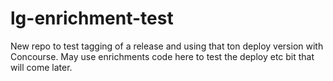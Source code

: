 # lg-enrichment-test
New repo to test tagging of a release and using that ton deploy version with Concourse. May use enrichments code here to test the deploy etc bit that will come later.
